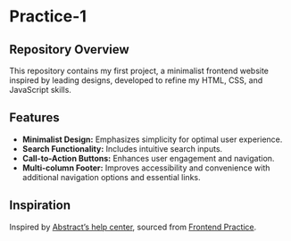 # Practice-1

## Repository Overview
This repository contains my first project, a minimalist frontend website inspired by leading designs, developed to refine my HTML, CSS, and JavaScript skills.

## Features
- **Minimalist Design:** Emphasizes simplicity for optimal user experience.
- **Search Functionality:** Includes intuitive search inputs.
- **Call-to-Action Buttons:** Enhances user engagement and navigation.
- **Multi-column Footer:** Improves accessibility and convenience with additional navigation options and essential links.

## Inspiration
Inspired by [Abstract’s help center](https://help.abstract.com/hc/en-us), sourced from [Frontend Practice](https://www.frontendpractice.com/).

